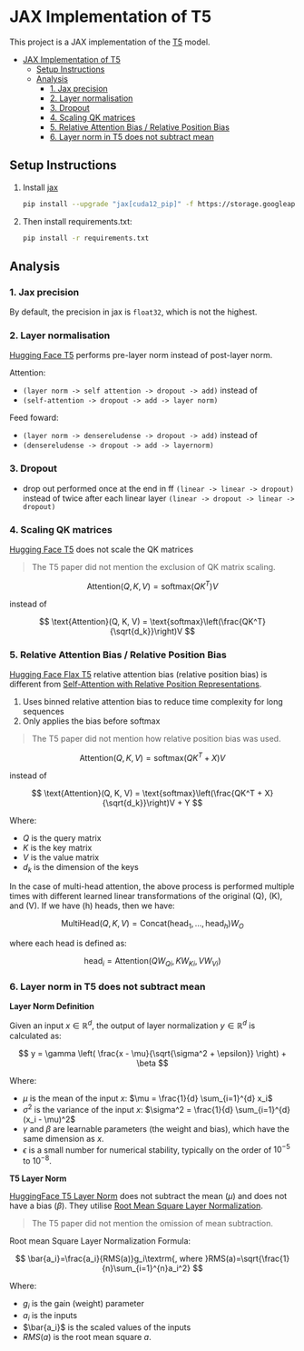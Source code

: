 # JAX Implementation of T5

This project is a JAX implementation of the [T5](https://arxiv.org/pdf/1910.10683.pdf) model.

- [JAX Implementation of T5](#jax-implementation-of-t5)
  - [Setup Instructions](#setup-instructions)
  - [Analysis](#analysis)
    - [1. Jax precision](#1-jax-precision)
    - [2. Layer normalisation](#2-layer-normalisation)
    - [3. Dropout](#3-dropout)
    - [4. Scaling QK matrices](#4-scaling-qk-matrices)
    - [5. Relative Attention Bias / Relative Position Bias](#5-relative-attention-bias--relative-position-bias)
    - [6. Layer norm in T5 does not subtract mean](#6-layer-norm-in-t5-does-not-subtract-mean)

## Setup Instructions

1. Install [jax](https://jax.readthedocs.io/en/latest/#installation)

   ```bash
   pip install --upgrade "jax[cuda12_pip]" -f https://storage.googleapis.com/jax-releases/jax_cuda_releases.html
   ```

2. Then install requirements.txt:
   ```bash
   pip install -r requirements.txt
   ```

## Analysis

### 1. Jax precision

By default, the precision in jax is `float32`, which is not the highest.

### 2. Layer normalisation

[Hugging Face T5](https://github.com/huggingface/transformers/blob/v4.29.1/src/transformers/models/t5/modeling_flax_t5.py#L488) performs pre-layer norm instead of post-layer norm.

Attention:

- `(layer norm -> self attention -> dropout -> add)` instead of
- `(self-attention -> dropout -> add -> layer norm)`

Feed foward:

- `(layer norm -> densereludense -> dropout -> add)` instead of
- `(densereludense -> dropout -> add -> layernorm)`

### 3. Dropout

- drop out performed once at the end in ff `(linear -> linear -> dropout)` instead of twice after each linear layer `(linear -> dropout -> linear -> dropout)`

### 4. Scaling QK matrices

[Hugging Face T5](https://github.com/huggingface/transformers/blob/v4.29.1/src/transformers/models/t5/modeling_flax_t5.py#L436) does not scale the QK matrices

> The T5 paper did not mention the exclusion of QK matrix scaling.

$$
\text{Attention}(Q, K, V) = \text{softmax}\left(QK^T\right)V
$$

instead of

$$
\text{Attention}(Q, K, V) = \text{softmax}\left(\frac{QK^T}{\sqrt{d_k}}\right)V
$$

### 5. Relative Attention Bias / Relative Position Bias

[Hugging Face Flax T5](https://github.com/huggingface/transformers/blob/v4.29.1/src/transformers/models/t5/modeling_flax_t5.py#L268) relative attention bias (relative position bias) is different from [Self-Attention with Relative Position Representations](https://arxiv.org/abs/1803.02155).

1. Uses binned relative attention bias to reduce time complexity for long sequences
2. Only applies the bias before $\text{softmax}$

> The T5 paper did not mention how relative position bias was used.

$$
\text{Attention}(Q, K, V) = \text{softmax}\left(QK^T + X\right)V
$$

instead of

$$
\text{Attention}(Q, K, V) = \text{softmax}\left(\frac{QK^T + X}{\sqrt{d_k}}\right)V + Y
$$

Where:

- $Q$ is the query matrix
- $K$ is the key matrix
- $V$ is the value matrix
- $d_k$ is the dimension of the keys

In the case of multi-head attention, the above process is performed multiple times with different learned linear transformations of the original \(Q\), \(K\), and \(V\). If we have \(h\) heads, then we have:

$$
\text{MultiHead}(Q, K, V) = \text{Concat}(\text{head}_1, \ldots, \text{head}_h)W_O
$$

where each head is defined as:

$$
\text{head}_i = \text{Attention}(QW_{Qi}, KW_{Ki}, VW_{Vi})
$$

### 6. Layer norm in T5 does not subtract mean

**Layer Norm Definition**

Given an input $x \in \mathbb{R}^{d}$, the output of layer normalization $y \in \mathbb{R}^{d}$ is calculated as:

$$
y = \gamma \left( \frac{x - \mu}{\sqrt{\sigma^2 + \epsilon}} \right) + \beta
$$

Where:

- $\mu$ is the mean of the input $x$: $\mu = \frac{1}{d} \sum_{i=1}^{d} x_i$
- $\sigma^2$ is the variance of the input $x$: $\sigma^2 = \frac{1}{d} \sum_{i=1}^{d} (x_i - \mu)^2$
- $\gamma$ and $\beta$ are learnable parameters (the weight and bias), which have the same dimension as $x$.
- $\epsilon$ is a small number for numerical stability, typically on the order of $10^{-5}$ to $10^{-8}$.

**T5 Layer Norm**

[HuggingFace T5 Layer Norm](https://github.com/huggingface/transformers/blob/v4.29.1/src/transformers/models/t5/modeling_flax_t5.py#L71) does not subtract the mean ($\mu$) and does not have a bias ($\beta$). They utilise [Root Mean Square Layer Normalization](https://arxiv.org/abs/1910.07467).

> The T5 paper did not mention the omission of mean subtraction.

Root mean Square Layer Normalization Formula:

$$
\bar{a_i}=\frac{a_i}{RMS(a)}g_i\textrm{, where }RMS(a)=\sqrt{\frac{1}{n}\sum_{i=1}^{n}a_i^2}
$$

Where:

- $g_i$ is the gain (weight) parameter
- $a_i$ is the inputs
- $\bar{a_i}$ is the scaled values of the inputs
- $RMS(a)$ is the root mean square $a$.
